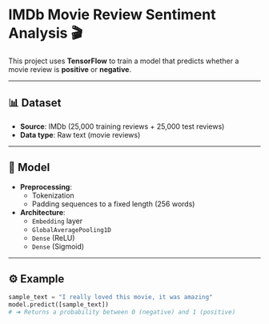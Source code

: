 # IMDb Movie Review Sentiment Analysis 🎬

This project uses **TensorFlow** to train a model that predicts whether a movie review is **positive** or **negative**.

---

## 📊 Dataset

- **Source**: IMDb (25,000 training reviews + 25,000 test reviews)
- **Data type**: Raw text (movie reviews)

---

## 🧠 Model

- **Preprocessing**:
  - Tokenization
  - Padding sequences to a fixed length (256 words)
- **Architecture**:
  - `Embedding` layer
  - `GlobalAveragePooling1D`
  - `Dense` (ReLU)
  - `Dense` (Sigmoid)

---

## ⚙️ Example

```python
sample_text = "I really loved this movie, it was amazing"
model.predict([sample_text])
# ➜ Returns a probability between 0 (negative) and 1 (positive)
